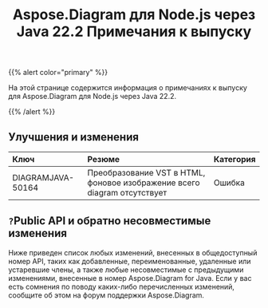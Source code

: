 ﻿---
title: Aspose.Diagram для Node.js через Java 22.2 Примечания к выпуску
type: docs
weight: 26
url: /ru/java/aspose-diagram-for-node-js-via-java-22-2-release-notes/
---
{{% alert color="primary" %}}

На этой странице содержится информация о примечаниях к выпуску для Aspose.Diagram для Node.js через Java 22.2.

{{% /alert %}}
## **Улучшения и изменения**  ##

|**Ключ**|**Резюме**|**Категория**|
|:- |:- |:- |
|DIAGRAMJAVA-50164|Преобразование VST в HTML, фоновое изображение всего diagram отсутствует|Ошибка|

## `?`**Public API и обратно несовместимые изменения**
Ниже приведен список любых изменений, внесенных в общедоступный номер API, таких как добавленные, переименованные, удаленные или устаревшие члены, а также любые несовместимые с предыдущими изменениями, внесенные в номер Aspose.Diagram for Java. Если у вас есть сомнения по поводу каких-либо перечисленных изменений, сообщите об этом на форум поддержки Aspose.Diagram.


